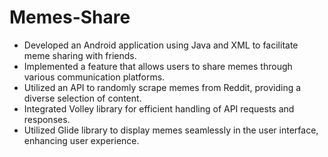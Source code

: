 # Memes-Share

- Developed an Android application using Java and XML to facilitate meme sharing with friends.
- Implemented a feature that allows users to share memes through various communication platforms.
- Utilized an API to randomly scrape memes from Reddit, providing a diverse selection of content.
- Integrated Volley library for efficient handling of API requests and responses.
- Utilized Glide library to display memes seamlessly in the user interface, enhancing user experience.
